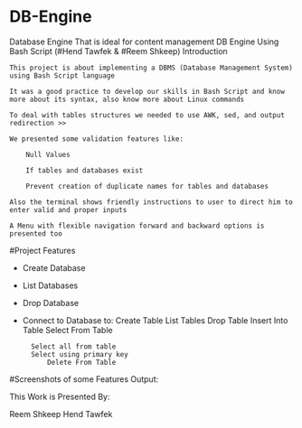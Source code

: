 # DB-Engine
 Database Engine That is ideal for content management
DB Engine Using Bash Script (#Hend Tawfek & #Reem Shkeep) 
Introduction

    This project is about implementing a DBMS (Database Management System) using Bash Script language

    It was a good practice to develop our skills in Bash Script and know more about its syntax, also know more about Linux commands

    To deal with tables structures we needed to use AWK, sed, and output redirection >>

    We presented some validation features like:

        Null Values

        If tables and databases exist

        Prevent creation of duplicate names for tables and databases

    Also the terminal shows friendly instructions to user to direct him to enter valid and proper inputs

    A Menu with flexible navigation forward and backward options is presented too

#Project Features
- Create Database
- List Databases
- Drop Database
- Connect to Database to:
	Create Table
	List Tables
	Drop Table
	Insert Into Table
	Select From Table

	    Select all from table
	    Select using primary key
    	    Delete From Table

#Screenshots of some Features Output:


This Work is Presented By:

Reem Shkeep
Hend Tawfek
